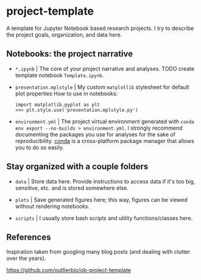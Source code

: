 # project-template
A template for Jupyter Notebook based research projects. I try to describe the project goals, organization, and data here.

## Notebooks: the project narrative
- `*.ipynb` | The core of your project narrative and analyses. TODO create template notebook `Template.ipynb`.

- `presentation.mplstyle` | My custom `matplotlib` stylesheet for default plot properties How to use in notebooks:
    ```
    import matplotlib.pyplot as plt
    >>> plt.style.use('presentation.mplstyle.py')
    ```

- `environment.yml` | The project virtual environment generated with `conda env export --no-builds > environment.yml`. I strongly recommend documenting the packages you use for analyses for the sake of reproducibility. [conda](https://www.anaconda.com/products/individual) is a cross-platform package manager that allows you to do so easily.

## Stay organized with a couple folders
- `data` | Store data here. Provide instructions to access data if it's too big, sensitive, etc. and is stored somewhere else.

- `plots` | Save generated figures here; this way, figures can be viewed without rendering notebooks.

- `scripts` | I usually store bash scripts and utility functions/classes here.

## References

Inspiration taken from googling many blog posts (and dealing with clutter over the years).

https://github.com/outlierbio/ob-project-template
